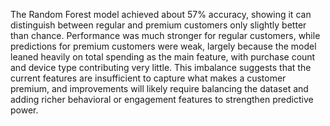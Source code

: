 The Random Forest model achieved about 57% accuracy, showing it can distinguish between regular and premium customers only slightly better than chance. Performance was much stronger for regular customers, while predictions for premium customers were weak, largely because the model leaned heavily on total spending as the main feature, with purchase count and device type contributing very little. This imbalance suggests that the current features are insufficient to capture what makes a customer premium, and improvements will likely require balancing the dataset and adding richer behavioral or engagement features to strengthen predictive power.